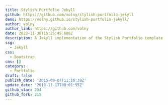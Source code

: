 ```yaml
---
title: Stylish Portfolio Jekyll
github: https://github.com/volny/stylish-portfolio-jekyll
demo: https://volny.github.io/stylish-portfolio-jekyll/
author: volny
author_link: https://github.com/volny
date: 2023-11-30T15:25:45.686Z
description: A Jekyll implementation of the Stylish Portfolio template by Start Bootstrap
ssg:
  - Jekyll
css:
  - Bootstrap
cms: []
category:
  - Portfolio
draft: false
publish_date: '2015-09-07T11:16:39Z'
update_date: '2018-11-17T00:01:55Z'
github_star: 234
github_fork: 215
---
```

